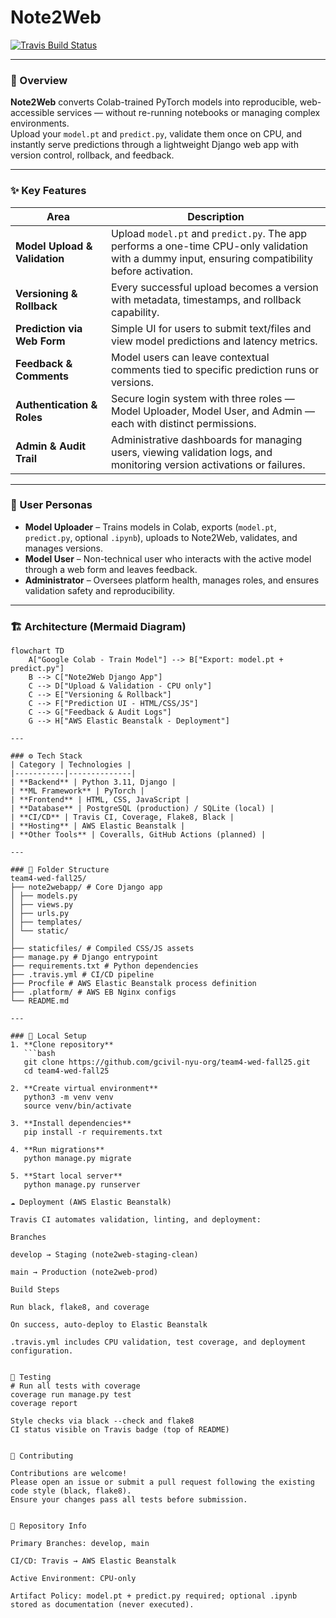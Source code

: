 # Note2Web  
[![Travis Build Status](https://app.travis-ci.com/gcivil-nyu-org/team4-wed-fall25.svg?token=9qX1QrRx4xW3zKHmcNRj&branch=develop)](https://app.travis-ci.com/gcivil-nyu-org/team4-wed-fall25)

---

### 🧠 Overview
**Note2Web** converts Colab-trained PyTorch models into reproducible, web-accessible services — without re-running notebooks or managing complex environments.  
Upload your `model.pt` and `predict.py`, validate them once on CPU, and instantly serve predictions through a lightweight Django web app with version control, rollback, and feedback.

---

### ✨ Key Features
| Area | Description |
|------|--------------|
| **Model Upload & Validation** | Upload `model.pt` and `predict.py`. The app performs a one-time CPU-only validation with a dummy input, ensuring compatibility before activation. |
| **Versioning & Rollback** | Every successful upload becomes a version with metadata, timestamps, and rollback capability. |
| **Prediction via Web Form** | Simple UI for users to submit text/files and view model predictions and latency metrics. |
| **Feedback & Comments** | Model users can leave contextual comments tied to specific prediction runs or versions. |
| **Authentication & Roles** | Secure login system with three roles — Model Uploader, Model User, and Admin — each with distinct permissions. |
| **Admin & Audit Trail** | Administrative dashboards for managing users, viewing validation logs, and monitoring version activations or failures. |

---

### 👥 User Personas
- **Model Uploader** – Trains models in Colab, exports (`model.pt`, `predict.py`, optional `.ipynb`), uploads to Note2Web, validates, and manages versions.  
- **Model User** – Non-technical user who interacts with the active model through a web form and leaves feedback.  
- **Administrator** – Oversees platform health, manages roles, and ensures validation safety and reproducibility.

---

### 🏗️ Architecture (Mermaid Diagram)

```mermaid
flowchart TD
    A["Google Colab - Train Model"] --> B["Export: model.pt + predict.py"]
    B --> C["Note2Web Django App"]
    C --> D["Upload & Validation - CPU only"]
    C --> E["Versioning & Rollback"]
    C --> F["Prediction UI - HTML/CSS/JS"]
    C --> G["Feedback & Audit Logs"]
    G --> H["AWS Elastic Beanstalk - Deployment"]

---

### ⚙️ Tech Stack
| Category | Technologies |
|-----------|--------------|
| **Backend** | Python 3.11, Django |
| **ML Framework** | PyTorch |
| **Frontend** | HTML, CSS, JavaScript |
| **Database** | PostgreSQL (production) / SQLite (local) |
| **CI/CD** | Travis CI, Coverage, Flake8, Black |
| **Hosting** | AWS Elastic Beanstalk |
| **Other Tools** | Coveralls, GitHub Actions (planned) |

---

### 🧩 Folder Structure
team4-wed-fall25/
├── note2webapp/ # Core Django app
│ ├── models.py
│ ├── views.py
│ ├── urls.py
│ ├── templates/
│ └── static/
│
├── staticfiles/ # Compiled CSS/JS assets
├── manage.py # Django entrypoint
├── requirements.txt # Python dependencies
├── .travis.yml # CI/CD pipeline
├── Procfile # AWS Elastic Beanstalk process definition
├── .platform/ # AWS EB Nginx configs
└── README.md

---

### 🚀 Local Setup
1. **Clone repository**
   ```bash
   git clone https://github.com/gcivil-nyu-org/team4-wed-fall25.git
   cd team4-wed-fall25
   
2. **Create virtual environment**
   python3 -m venv venv
   source venv/bin/activate

3. **Install dependencies**
   pip install -r requirements.txt

4. **Run migrations**
   python manage.py migrate
   
5. **Start local server**
   python manage.py runserver

☁️ Deployment (AWS Elastic Beanstalk)

Travis CI automates validation, linting, and deployment:

Branches

develop → Staging (note2web-staging-clean)

main → Production (note2web-prod)

Build Steps

Run black, flake8, and coverage

On success, auto-deploy to Elastic Beanstalk

.travis.yml includes CPU validation, test coverage, and deployment configuration.


🔬 Testing
# Run all tests with coverage
coverage run manage.py test
coverage report

Style checks via black --check and flake8
CI status visible on Travis badge (top of README)


🤝 Contributing

Contributions are welcome!
Please open an issue or submit a pull request following the existing code style (black, flake8).
Ensure your changes pass all tests before submission.


📂 Repository Info

Primary Branches: develop, main

CI/CD: Travis → AWS Elastic Beanstalk

Active Environment: CPU-only

Artifact Policy: model.pt + predict.py required; optional .ipynb stored as documentation (never executed).
